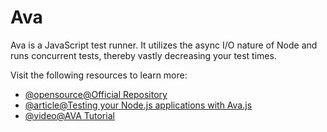 # Ava

Ava is a JavaScript test runner. It utilizes the async I/O nature of Node and runs concurrent tests, thereby vastly decreasing your test times.

Visit the following resources to learn more:

- [@opensource@Official Repository](https://github.com/avajs/ava)
- [@article@Testing your Node.js applications with Ava.js](https://www.freecodecamp.org/news/testing-your-nodejs-applications-with-ava-js-99e806a226a7/)
- [@video@AVA Tutorial](https://www.youtube.com/watch?v=RxLW6-3dk5A)
